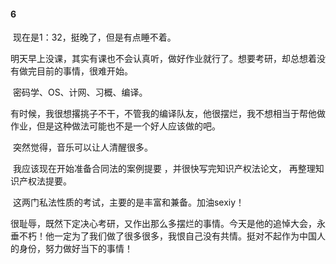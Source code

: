 #### 6

​	现在是1：32，挺晚了，但是有点睡不着。

​	明天早上没课，其实有课也不会认真听，做好作业就行了。想要考研，却总想着没有做完目前的事情，很难开始。

​	密码学、OS、计网、习概、编译。

​	有时候，我很想撂挑子不干，不管我的编译队友，他很摆烂，我不想相当于帮他做作业，但是这种做法可能也不是一个好人应该做的吧。

​	突然觉得，音乐可以让人清醒很多。

​	我应该现在开始准备合同法的案例提要 ，并很快写完知识产权法论文， 再整理知识产权法提要。

​	这两门私法性质的考试，主要的是丰富和兼备。加油sexiy！



​	很耻辱，既然下定决心考研，又作出那么多摆烂的事情。今天是他的追悼大会，永垂不朽！他一定为了我们做了很多很多，我恨自己没有共情。挺对不起作为中国人的身份，努力做好当下的事情！